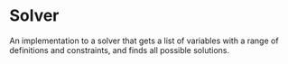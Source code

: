 # Solver
An implementation to a solver that gets a list of variables with a range of definitions and constraints, and finds all possible solutions. 
